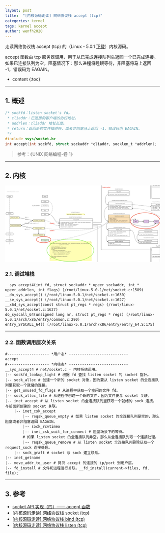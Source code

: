 ```yaml
---
layout: post
title:  "[内核源码走读] 网络协议栈 accept (tcp)"
categories: kernel
tags: kernel accept
author: wenfh2020
---
```


走读网络协议栈 accept (tcp) 的（Linux - 5.0.1 [下载](https://cdn.kernel.org/pub/linux/kernel/v5.x/linux-5.0.1.tar.xz)）内核源码。

accept 函数由 tcp 服务器调用，用于从已完成连接队列头返回一个已完成连接。如果已连接队列为空，阻塞情况下：那么进程将睡眠等待，非阻塞将马上返回 -1，错误码为 EAGAIN。



* content
{:toc}

---

## 1. 概述

```c
/* sockfd：listen socket's fd。
 * cliaddr：已连接的客户端的协议地址。
 * addrlen：cliaddr 地址长度。
 * return：返回新的文件描述符，或者非阻塞马上返回 -1，错误码为 EAGAIN。
 */
#include <sys/socket.h>
int accept(int sockfd, struct sockaddr *cliaddr, socklen_t *addrlen);
```

> 参考：《UNIX 网络编程-卷 1》

---

## 2. 内核

<div align=center><img src="/images/2021-07-28-14-07-24.png" data-action="zoom"/></div>

### 2.1. 调试堆栈

```shell
__sys_accept4(int fd, struct sockaddr * upeer_sockaddr, int * upeer_addrlen, int flags) (/root/linux-5.0.1/net/socket.c:1589)
__do_sys_accept() (/root/linux-5.0.1/net/socket.c:1630)
__se_sys_accept() (/root/linux-5.0.1/net/socket.c:1627)
__x64_sys_accept(const struct pt_regs * regs) (/root/linux-5.0.1/net/socket.c:1627)
do_syscall_64(unsigned long nr, struct pt_regs * regs) (/root/linux-5.0.1/arch/x86/entry/common.c:290)
entry_SYSCALL_64() (/root/linux-5.0.1/arch/x86/entry/entry_64.S:175)
```

---

### 2.2. 函数调用层次关系

```shell
#------------------- *用户态* ---------------------------
accept
#------------------- *内核态* ---------------------------
__sys_accept4 # net/socket.c - 内核系统调用。
|-- sockfd_lookup_light # 根据 fd 查找 listen socket 的 socket 指针。
|-- sock_alloc # 创建一个新的 socket 对象，因为要从 listen socket 的全连接队列里获取一个就绪的连接。
|-- get_unused_fd_flags # 从进程中获取一个空闲的文件 fd。
|-- sock_alloc_file # 从进程中创建一个新的文件，因为文件要与 socket 关联。
|-- inet_accept # 从 listen socket 的全连接队列里获取一个就绪的 sock 连接，与前面新创建的 socket 关联。
    |-- inet_csk_accept 
        |-- reqsk_queue_empty # 如果 listen socket 的全连接队列是空的，那么阻塞或者非阻塞返回 EAGAIN。
        |-- sock_rcvtimeo
        |-- inet_csk_wait_for_connect # 阻塞场景下的等待。
        # 如果 listen socket 的全连接队列非空，那么从全连接队列取一个连接处理。
        |-- reqsk_queue_remove # 从 listen socket 全连接队列删除获取一个 request_sock 连接处理。
    |-- sock_graft # socket 与 sock 建立联系。
|-- inet_getname
|-- move_addr_to_user # 拷贝 accept 的连接的 ip/port 到用户层。
|-- fd_install # 文件和进程进行关联。__fd_install(current->files, fd, file);
```

---

## 3. 参考

* [socket API 实现（四）—— accept 函数](http://blog.guorongfei.com/2014/10/29/socket-accept/)
* [[内核源码走读] 网络协议栈 socket (tcp)](https://wenfh2020.com/2021/07/13/kernel-sys-socket/)
* [[内核源码走读] 网络协议栈 bind (tcp)](https://wenfh2020.com/2021/07/17/kernel-bind/)
* [[内核源码走读] 网络协议栈 listen (tcp)](https://wenfh2020.com/2021/07/21/kernel-sys-listen/)
